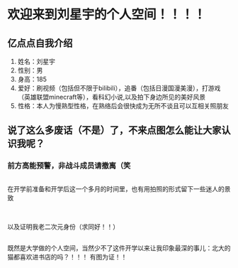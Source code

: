 <!DOCTYPE html>
<html lang="zh-cn">
  <head>
    <meta charset="utf-8"/>
    <title>刘星宇的第一个网页</title>
  </head>
  <body>
    <h1>欢迎来到刘星宇的个人空间！！！！</h1>
    <h2>亿点点自我介绍</h2>
    <ol>
      <li>姓名：刘星宇</li>
      <li>性别：男</li>
      <li>身高：185</li>
      <li>爱好：刷视频（包括但不限于bilibili），追番（包括日漫国漫美漫），打游戏（英雄联盟minecraft等），看科幻小说,以及拍下身边所见的美好风景</li>
      <li>性格：本人为慢熟型性格，在熟络后会很快成为无所不谈且可以互相关照朋友</li>
     </ol>
     <h2>说了这么多废话（不是）了，不来点图怎么能让大家认识我呢？</h2>
     <h3>前方高能预警，非战斗成员请撤离（笑</h3>
     <img scr="LIU.jpg">
     <p>在开学前准备和开学后这一个多月的时间里，也有用拍照的形式留下一些迷人的景致</p>
     <img scr="https://github.com/RememberLXY/002.github.io/blob/gh-pages/001.jpg?raw=true">
     <img scr="1.jpg">  
     <img scr="2.jpg">
     <img scr="3.jpg">
     <p>以及证明我老二次元身份（求同好！！）</p>
     <img scr="01.jpg"> 
     <p>既然是大学做的个人空间，当然少不了这件开学以来让我印象最深的事儿：北大的猫都喜欢进书店的吗？！！！
        有图为证！！</p>
     <img scr="02.jpg">  
     <img scr="03.jpg">  
  </body>  
